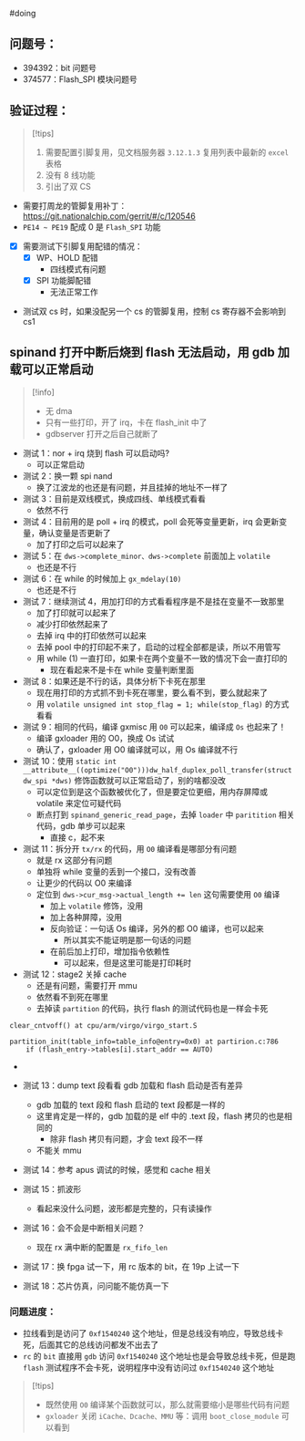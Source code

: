 
#doing 

## 问题号：
- 394392：bit 问题号
- 374577：Flash_SPI 模块问题号

## 验证过程：

> [!tips]
> 1. 需要配置引脚复用，见文档服务器 `3.12.1.3`  复用列表中最新的 ` excel `  表格 
> 2. 没有 8 线功能
> 3. 引出了双 CS




- 需要打周龙的管脚复用补丁： https://git.nationalchip.com/gerrit/#/c/120546
- `PE14 ~ PE19` 配成 0 是 `Flash_SPI` 功能 

- [x] 需要测试下引脚复用配错的情况：
	- [x] WP、HOLD 配错 
		- 四线模式有问题 
	- [x] SPI 功能脚配错 
		- 无法正常工作 

- 测试双 cs 时，如果没配另一个 cs 的管脚复用，控制 cs 寄存器不会影响到 cs1


## spinand 打开中断后烧到 flash 无法启动，用 gdb 加载可以正常启动 

> [!info]
>  - 无 dma
>  - 只有一些打印，开了 irq，卡在 flash_init 中了 
>  - gdbserver 打开之后自己就断了





- 测试 1：nor + irq 烧到 flash 可以启动吗? 
	- 可以正常启动 
- 测试 2：换一颗 spi nand
	- 换了江波龙的也还是有问题，并且挂掉的地址不一样了 
- 测试 3：目前是双线模式，换成四线、单线模式看看 
	- 依然不行 
- 测试 4：目前用的是 poll + irq 的模式，poll 会死等变量更新，irq 会更新变量，确认变量是否更新了
	- 加了打印之后可以起来了
- 测试 5：在 `dws->complete_minor、dws->complete`  前面加上 ` volatile `
	- 也还是不行 
- 测试 6：在 while 的时候加上 `gx_mdelay(10)`
	- 也还是不行 
- 测试 7：继续测试 4，用加打印的方式看看程序是不是挂在变量不一致那里 
	- 加了打印就可以起来了 
	- 减少打印依然起来了 
	- 去掉 irq 中的打印依然可以起来
	- 去掉 pool 中的打印起不来了，启动的过程全部都是读，所以不用管写 
	- 用 while (1) 一直打印，如果卡在两个变量不一致的情况下会一直打印的 
		- 现在看起来不是卡在 while 变量判断里面 
- 测试 8：如果还是不行的话，具体分析下卡死在那里 
	- 现在用打印的方式抓不到卡死在哪里，要么看不到，要么就起来了
	- 用 `volatile unsigned int stop_flag = 1; while(stop_flag)` 的方式看看
- 测试 9：相同的代码，编译 gxmisc 用 `O0` 可以起来，编译成 `Os` 也起来了！
	- 编译 gxloader 用的 O0，换成 Os 试试
	- 确认了，gxloader 用 O0 编译就可以，用 Os 编译就不行 
- 测试 10：使用 `static int __attribute__((optimize("O0")))dw_half_duplex_poll_transfer(struct dw_spi *dws)` 修饰函数就可以正常启动了，别的啥都没改 
	- 可以定位到是这个函数被优化了，但是要定位更细，用内存屏障或 volatile 来定位可疑代码
	- 断点打到 `spinand_generic_read_page`，去掉 `loader` 中 `paritition` 相关代码，gdb 单步可以起来
		- 直接 c，起不来 
- 测试 11：拆分开 `tx/rx`  的代码，用 `O0`  编译看是哪部分有问题 
	- 就是 rx 这部分有问题 
	- 单独将 while 变量的丢到一个接口，没有改善 
	- 让更少的代码以 O0 来编译 
	- 定位到 `dws->cur_msg->actual_length += len` 这句需要使用 `O0`  编译 
		- 加上 `volatile` 修饰，没用
		- 加上各种屏障，没用 
		- 反向验证：一句话 Os 编译，另外的都 O0 编译，也可以起来 
			- 所以其实不能证明是那一句话的问题 
		- 在前后加上打印，增加指令依赖性
			- 可以起来，但是这里可能是打印耗时 
- 测试 12：stage2 关掉 cache
	- 还是有问题，需要打开 mmu
	- 依然看不到死在哪里 
	- 去掉读 `partition` 的代码，执行 flash 的测试代码也是一样会卡死 
```
clear_cntvoff() at cpu/arm/virgo/virgo_start.S

partition_init(table_info=table_info@entry=0x0) at partirion.c:786
	if (flash_entry->tables[i].start_addr == AUTO)
```
- 
- 测试 13：dump text 段看看 gdb 加载和 flash 启动是否有差异  
	- gdb 加载的 text 段和 flash 启动的 text 段都是一样的 
	- 这里肯定是一样的，gdb 加载的是 elf 中的 .text 段，flash 拷贝的也是相同的 
		- 除非 flash 拷贝有问题，才会 text 段不一样 
	- 不能关  mmu
	
- 测试 14：参考 apus 调试的时候，感觉和 cache 相关 
- 测试 15：抓波形
	- 看起来没什么问题，波形都是完整的，只有读操作 
- 测试 16：会不会是中断相关问题？
	- 现在 rx 满中断的配置是 `rx_fifo_len`
- 测试 17：换 fpga 试一下，用 rc 版本的 bit，在 19p 上试一下
- 测试 18：芯片仿真，问问能不能仿真一下 


### 问题进度：
- 拉线看到是访问了 `0xf1540240`  这个地址，但是总线没有响应，导致总线卡死，后面其它的总线访问都发不出去了
- `rc`  的 `bit`  直接用 `gdb`  访问 `0xf1540240`  这个地址也是会导致总线卡死，但是跑 `flash`  测试程序不会卡死，说明程序中没有访问过 `0xf1540240` 这个地址






> [!tips]
> - 既然使用 `O0` 编译某个函数就可以，那么就需要缩小是哪些代码有问题
> - `gxloader`  关闭 `iCache、Dcache、MMU`  等：调用 ` boot_close_module ` 可以看到 


